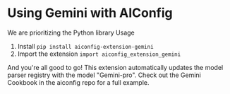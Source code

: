 # Using Gemini with AIConfig

We are prioritizing the Python library Usage

1. Install `pip install aiconfig-extension-gemini`
2. Import the extension `import aiconfig_extension_gemini`

And you're all good to go! This extension automatically updates the model parser registry with the model "Gemini-pro". Check out the Gemini Cookbook in the aiconfig repo for a full example.
